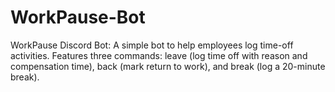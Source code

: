 # WorkPause-Bot

WorkPause Discord Bot: A simple bot to help employees log time-off activities. Features three commands: leave (log time off with reason and compensation time), back (mark return to work), and break (log a 20-minute break).
